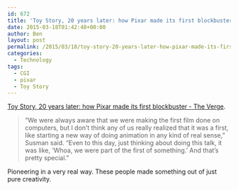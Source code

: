 ```yaml
---
id: 672
title: 'Toy Story, 20 years later: how Pixar made its first blockbuster'
date: 2015-03-18T01:42:48+00:00
author: Ben
layout: post
permalink: /2015/03/18/toy-story-20-years-later-how-pixar-made-its-first-blockbuster/
categories:
  - Technology
tags:
  - CGI
  - pixar
  - Toy Story
---
```

[Toy Story, 20 years later: how Pixar made its first blockbuster - The Verge](http://www.theverge.com/2015/3/17/8229891/sxsw-2015-toy-story-pixar-making-of-20th-anniversary).

> &#8220;We were always aware that we were making the first film done on computers, but I don’t think any of us really realized that it was a first, like starting a new way of doing animation in any kind of real sense,&#8221; Susman said. &#8220;Even to this day, just thinking about doing this talk, it was like, &#8216;Whoa, we were part of the first of something.&#8217; And that&#8217;s pretty special.&#8221; 

Pioneering in a very real way. These people made something out of just pure creativity.
